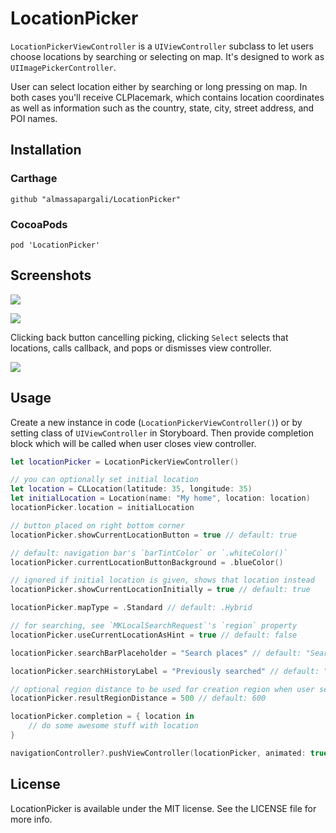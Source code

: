 # LocationPicker

`LocationPickerViewController` is a `UIViewController` subclass to let users choose locations by searching or selecting on map.
It's designed to work as `UIImagePickerController`.

User can select location either by searching or long pressing on map. In both cases you'll receive CLPlacemark, which contains location coordinates as well as information such as the country, state, city, street address, and POI names.

## Installation

### Carthage

```
github "almassapargali/LocationPicker"
```

### CocoaPods

```
pod 'LocationPicker'
```

## Screenshots

![](https://raw.githubusercontent.com/almassapargali/LocationPicker/master/Screenshots/screen1.jpg)

![](https://raw.githubusercontent.com/almassapargali/LocationPicker/master/Screenshots/screen2.png)

Clicking back button cancelling picking, clicking `Select` selects that locations, calls callback, and pops or dismisses view controller.

![](https://raw.githubusercontent.com/almassapargali/LocationPicker/master/Screenshots/screen3.jpg)

## Usage

Create a new instance in code (`LocationPickerViewController()`) or by setting class of `UIViewController` in Storyboard.
Then provide completion block which will be called when user closes view controller.

```swift
let locationPicker = LocationPickerViewController()

// you can optionally set initial location
let location = CLLocation(latitude: 35, longitude: 35)
let initialLocation = Location(name: "My home", location: location)
locationPicker.location = initialLocation

// button placed on right bottom corner
locationPicker.showCurrentLocationButton = true // default: true

// default: navigation bar's `barTintColor` or `.whiteColor()`
locationPicker.currentLocationButtonBackground = .blueColor()

// ignored if initial location is given, shows that location instead
locationPicker.showCurrentLocationInitially = true // default: true

locationPicker.mapType = .Standard // default: .Hybrid

// for searching, see `MKLocalSearchRequest`'s `region` property
locationPicker.useCurrentLocationAsHint = true // default: false

locationPicker.searchBarPlaceholder = "Search places" // default: "Search or enter an address"

locationPicker.searchHistoryLabel = "Previously searched" // default: "Search History"

// optional region distance to be used for creation region when user selects place from search results
locationPicker.resultRegionDistance = 500 // default: 600

locationPicker.completion = { location in
    // do some awesome stuff with location
}

navigationController?.pushViewController(locationPicker, animated: true)
```

## License

LocationPicker is available under the MIT license. See the LICENSE file for more info.
